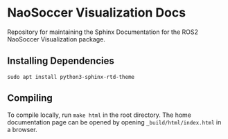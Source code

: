 # NaoSoccer Visualization Docs

Repository for maintaining the Sphinx Documentation for the ROS2 NaoSoccer Visualization package.

## Installing Dependencies
`sudo apt install python3-sphinx-rtd-theme`

## Compiling
To compile locally, run `make html` in the root directory. 
The home documentation page can be opened by opening `_build/html/index.html` in a browser.
